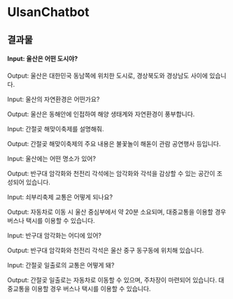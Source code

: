 # UlsanChatbot

## 결과물

#### Input: 울산은 어떤 도시야?

Output: 울산은 대한민국 동남쪽에 위치한 도시로, 경상북도와 경상남도 사이에 있습니다.


Input: 울산의 자연환경은 어떤가요?

Output: 울산은 동해안에 인접하여 해양 생태계와 자연환경이 풍부합니다.


Input: 간절곶 해맞이축제를 설명해줘.

Output: 간절곶 해맞이축제의 주요 내용은 불꽃놀이 해돋이 관람 공연행사 등입니다.


Input: 울산에는 어떤 명소가 있어?

Output: 반구대 암각화와 천전리 각석에는 암각화와 각석을 감상할 수 있는 공간이 조성되어 있습니다.	


Input: 쇠부리축제 교통은 어떻게 되나요?

Output: 자동차로 이동 시 울산 중심부에서 약 20분 소요되며, 대중교통을 이용할 경우 버스나 택시를 이용할 수 있습니다.


Input: 반구대 암각화는 어디에 있어?

Output: 반구대 암각화와 천전리 각석은 울산 중구 동구동에 위치해 있습니다.	


Input: 간절곶 일출로의 교통은 어떻게 돼?

Output: 간절곶 일출로는 자동차로 이동할 수 있으며, 주차장이 마련되어 있습니다. 대중교통을 이용할 경우 버스나 택시를 이용할 수 있습니다.
